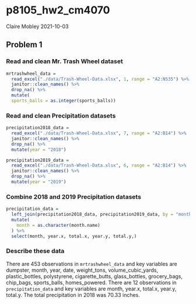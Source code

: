 p8105\_hw2\_cm4070
================
Claire Mobley
2021-10-03

## Problem 1

### Read and clean Mr. Trash Wheel dataset

``` r
mrtrashwheel_data = 
  read_excel("./data/Trash-Wheel-Data.xlsx", 1, range = "A2:N535") %>%
  janitor::clean_names() %>%
  drop_na() %>%
  mutate(
  sports_balls = as.integer(sports_balls)) 
```

### Read and clean Precipitation datasets

``` r
precipitation2018_data = 
  read_excel("./data/Trash-Wheel-Data.xlsx", 7, range = "A2:B14") %>%
  janitor::clean_names() %>%
  drop_na() %>%
  mutate(year = "2018")
```

``` r
precipitation2019_data =
  read_excel("./data/Trash-Wheel-Data.xlsx", 6, range = "A2:B14") %>%
  janitor::clean_names() %>%
  drop_na() %>%
  mutate(year = "2019")
```

### Combine 2018 and 2019 Precipitation datasets

``` r
precipitation_data = 
  left_join(precipitation2018_data, precipitation2019_data, by = "month") %>%
  mutate(
    month = as.character(month.name)
  ) %>%
  select(month, year.x, total.x, year.y, total.y,)
```

### Describe these data

There are 453 observations in `mrtrashwheel_data` and key variables are
dumpster, month, year, date, weight\_tons, volume\_cubic\_yards,
plastic\_bottles, polystyrene, cigarette\_butts, glass\_bottles,
grocery\_bags, chip\_bags, sports\_balls, homes\_powered. There are 12
observations in `precipitation_data` and key variables are month,
year.x, total.x, year.y, total.y. The total precipitation in 2018 was
70.33 inches.
